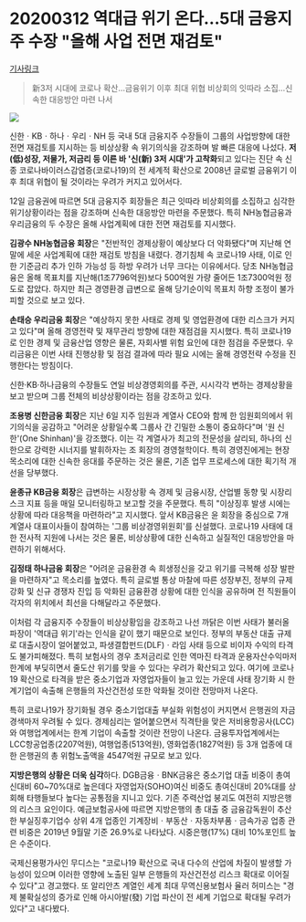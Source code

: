 # 20200312 역대급 위기 온다…5대 금융지주 수장 "올해 사업 전면 재검토"

[기사링크](<https://m.news.naver.com/read.nhn?mode=LSD&sid1=001&oid=277&aid=0004641674>)



> 新3저 시대에 코로나 확산…금융위기 이후 최대 위협
> 비상회의 잇따라 소집…신속한 대응방안 마련 나서



![](https://imgnews.pstatic.net/image/277/2020/03/12/0004641674_001_20200312151012213.jpg?type=w430)



신한ㆍKBㆍ하나ㆍ우리ㆍNH 등 국내 5대 금융지주 수장들이 그룹의 사업방향에 대한 전면 재검토를 지시하는 등 비상상황 속 위기의식을 강조하며 발 빠른 대응에 나섰다. **저(低)성장, 저물가, 저금리 등 이른 바 '신(新) 3저 시대'가 고착화**되고 있다는 진단 속 신종 코로나바이러스감염증(코로나19)의 전 세계적 확산으로 2008년 글로벌 금융위기 이후 최대 위협이 될 것이라는 우려가 커지고 있어서다.



12일 금융권에 따르면 5대 금융지주 회장들은 최근 잇따라 비상회의를 소집하고 심각한 위기상황이라는 점을 강조하며 신속한 대응방안 마련을 주문했다. 특히 NH농협금융과 우리금융의 두 수장은 올해 사업계획에 대한 전면 재검토를 지시했다.



**김광수 NH농협금융 회장**은 "전반적인 경제상황이 예상보다 더 악화됐다"며 지난해 연말에 세운 사업계획에 대한 재검토 방침을 내렸다. 경기침체 속 코로나19 사태, 이로 인한 기준금리 추가 인하 가능성 등 하방 우려가 너무 크다는 이유에서다. 당초 NH농협금융은 올해 목표치를 지난해(1조7796억원)보다 500억원 가량 줄어든 1조7300억원 정도로 잡았다. 하지만 최근 경영환경 급변으로 올해 당기순이익 목표치 하향 조정이 불가피할 것으로 보고 있다.



**손태승 우리금융 회장**은 "예상하지 못한 사태로 경제 및 영업환경에 대한 리스크가 커지고 있다"며 올해 경영전략 및 재무관리 방향에 대한 재점검을 지시했다. 특히 코로나19로 인한 경제 및 금융산업 영향은 물론, 자회사별 위험 요인에 대한 점검을 주문했다. 우리금융은 이번 사태 진행상황 및 점검 결과에 따라 필요 시에는 올해 경영전략 수정을 진행한다는 방침이다.



신한·KB·하나금융의 수장들도 연일 비상경영회의를 주관, 시시각각 변하는 경제상황을 보고 받으며 그룹 전체의 비상상황이라는 점을 강조하고 있다.



**조용병 신한금융 회장**은 지난 6일 지주 임원과 계열사 CEO와 함께 한 임원회의에서 위기의식을 공감하고 "어려운 상황일수록 그룹사 간 긴밀한 소통이 중요하다"며 '원 신한'(One Shinhan)'을 강조했다. 이는 각 계열사가 최고의 전문성을 살리되, 하나의 신한으로 강력한 시너지를 발휘하자는 조 회장의 경영철학이다. 특히 경영진에게는 현장 목소리에 대한 신속한 응대를 주문하는 것은 물론, 기존 업무 프로세스에 대한 획기적 개선을 당부했다.



**윤종규 KB금융 회장**은 급변하는 시장상황 속 경제 및 금융시장, 산업별 동향 및 시장리스크 지표 등을 매일 모니터링하고 보고할 것을 주문했다. 특히 "이상징후 발생 시에는 상황에 따라 대응책을 마련하라"고 지시했다. 앞서 KB금융은 윤 회장을 중심으로 7개 계열사 대표이사들이 참여하는 '그룹 비상경영위원회'를 신설했다. 코로나19 사태에 대한 전사적 지원에 나서는 것은 물론, 비상상황에 대한 신속하고 실질적인 대응방안을 마련하기 위해서다.



**김정태 하나금융 회장**은 "어려운 금융환경 속 희생정신을 갖고 위기를 극복해 성장 발판을 마련하자"고 목소리를 높였다. 특히 글로벌 통상 마찰에 따른 성장부진, 정부의 규제강화 및 신규 경쟁자 진입 등 악화된 금융환경 상황에 대한 인식을 공유하며 전 직원들이 각자의 위치에서 최선을 다해달라고 주문했다.



이처럼 각 금융지주 수장들이 비상상황임을 강조하고 나선 까닭은 이번 사태가 불러올 파장이 '역대급 위기'라는 인식을 같이 했기 때문으로 보인다. 정부의 부동산 대출 규제로 대출시장이 얼어붙었고, 파생결합펀드(DLF)ㆍ라임 사태 등으로 비이자 수익의 타격도 불가피해졌다. 특히 보험사의 경우 초저금리로 인한 역마진 타격과 운용자산수익마저 한계에 부딪히면서 줄도산 위기를 맞을 수 있다는 우려가 확산되고 있다. 여기에 코로나19 확산으로 타격을 받은 중소기업과 자영업자들이 늘고 있는 가운데 사태 장기화 시 한계기업이 속출해 은행들의 자산건전성 또한 악화될 것이란 전망마저 나온다.



특히 코로나19가 장기화될 경우 중소기업대출 부실화 위험성이 커지면서 은행권의 자금경색마저 우려될 수 있다. 경제심리는 얼어붙으면서 직격탄을 맞은 저비용항공사(LCC)와 여행업계에서는 한계 기업이 속출할 것이란 전망이 나온다. 금융투자업계에서는 LCC항공업종(2207억원), 여행업종(513억원), 영화업종(1827억원) 등 3개 업종에 대한 은행권의 총 위험노출액을 4547억원 규모로 보고 있다.



**지방은행의 상황은 더욱 심각**하다. DGB금융ㆍBNK금융은 중소기업 대출 비중이 총여신대비 60~70%대로 높은데다 자영업자(SOHO)여신 비중도 총여신대비 20%대를 상회해 타행들보다 높다는 공통점을 지니고 있다. 기존 주력산업 붕괴도 여전히 지방은행의 리스크 요인이다. 예금보험공사에 따르면 지방은행의 총 대출 중 금융감독원이 추산한 부실징후기업수 상위 4개 업종인 기계장비ㆍ부동산ㆍ자동차부품ㆍ금속가공 업종 관련 비중은 2019년 9월말 기준 26.9%로 나타났다. 시중은행(17%) 대비 10%포인트 높은 수준이다.



국제신용평가사인 무디스는 "코로나19 확산으로 국내 다수의 산업에 차질이 발생할 가능성이 있으며 이러한 영향에 노출된 일부 은행들의 자산건전성 리스크 확대로 이어질 수 있다"고 경고했다. 또 알리안츠 계열인 세계 최대 무역신용보험사 율러 허미스는 "경제 불확실성의 증가로 인해 아시아발(發) 기업 파산이 전 세계 기업으로 확대될 우려가 있다"고 내다봤다.